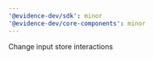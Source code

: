 ```yaml
---
'@evidence-dev/sdk': minor
'@evidence-dev/core-components': minor
---
```


Change input store interactions
